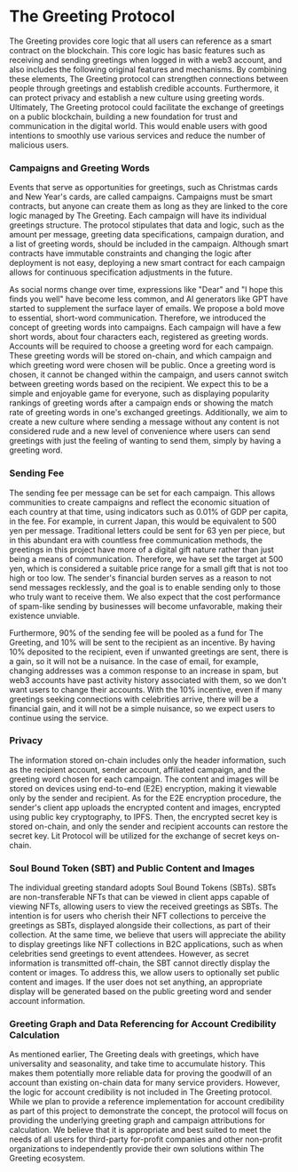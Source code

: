 # The Greeting Protocol

The Greeting provides core logic that all users can reference as a smart contract on the blockchain. This core logic has basic features such as receiving and sending greetings when logged in with a web3 account, and also includes the following original features and mechanisms. By combining these elements, The Greeting protocol can strengthen connections between people through greetings and establish credible accounts. Furthermore, it can protect privacy and establish a new culture using greeting words. Ultimately, The Greeting protocol could facilitate the exchange of greetings on a public blockchain, building a new foundation for trust and communication in the digital world. This would enable users with good intentions to smoothly use various services and reduce the number of malicious users.

### Campaigns and Greeting Words

Events that serve as opportunities for greetings, such as Christmas cards and New Year's cards, are called campaigns. Campaigns must be smart contracts, but anyone can create them as long as they are linked to the core logic managed by The Greeting. Each campaign will have its individual greetings structure. The protocol stipulates that data and logic, such as the amount per message, greeting data specifications, campaign duration, and a list of greeting words, should be included in the campaign. Although smart contracts have immutable constraints and changing the logic after deployment is not easy, deploying a new smart contract for each campaign allows for continuous specification adjustments in the future.

As social norms change over time, expressions like "Dear" and "I hope this finds you well" have become less common, and AI generators like GPT have started to supplement the surface layer of emails. We propose a bold move to essential, short-word communication. Therefore, we introduced the concept of greeting words into campaigns. Each campaign will have a few short words, about four characters each, registered as greeting words. Accounts will be required to choose a greeting word for each campaign. These greeting words will be stored on-chain, and which campaign and which greeting word were chosen will be public. Once a greeting word is chosen, it cannot be changed within the campaign, and users cannot switch between greeting words based on the recipient. We expect this to be a simple and enjoyable game for everyone, such as displaying popularity rankings of greeting words after a campaign ends or showing the match rate of greeting words in one's exchanged greetings. Additionally, we aim to create a new culture where sending a message without any content is not considered rude and a new level of convenience where users can send greetings with just the feeling of wanting to send them, simply by having a greeting word.

### Sending Fee

The sending fee per message can be set for each campaign. This allows communities to create campaigns and reflect the economic situation of each country at that time, using indicators such as 0.01% of GDP per capita, in the fee. For example, in current Japan, this would be equivalent to 500 yen per message. Traditional letters could be sent for 63 yen per piece, but in this abundant era with countless free communication methods, the greetings in this project have more of a digital gift nature rather than just being a means of communication. Therefore, we have set the target at 500 yen, which is considered a suitable price range for a small gift that is not too high or too low. The sender's financial burden serves as a reason to not send messages recklessly, and the goal is to enable sending only to those who truly want to receive them. We also expect that the cost performance of spam-like sending by businesses will become unfavorable, making their existence unviable.

Furthermore, 90% of the sending fee will be pooled as a fund for The Greeting, and 10% will be sent to the recipient as an incentive. By having 10% deposited to the recipient, even if unwanted greetings are sent, there is a gain, so it will not be a nuisance. In the case of email, for example, changing addresses was a common response to an increase in spam, but web3 accounts have past activity history associated with them, so we don't want users to change their accounts. With the 10% incentive, even if many greetings seeking connections with celebrities arrive, there will be a financial gain, and it will not be a simple nuisance, so we expect users to continue using the service.

### Privacy

The information stored on-chain includes only the header information, such as the recipient account, sender account, affiliated campaign, and the greeting word chosen for each campaign. The content and images will be stored on devices using end-to-end (E2E) encryption, making it viewable only by the sender and recipient. As for the E2E encryption procedure, the sender's client app uploads the encrypted content and images, encrypted using public key cryptography, to IPFS. Then, the encrypted secret key is stored on-chain, and only the sender and recipient accounts can restore the secret key. Lit Protocol will be utilized for the exchange of secret keys on-chain.

### Soul Bound Token (SBT) and Public Content and Images

The individual greeting standard adopts Soul Bound Tokens (SBTs). SBTs are non-transferable NFTs that can be viewed in client apps capable of viewing NFTs, allowing users to view the received greetings as SBTs. The intention is for users who cherish their NFT collections to perceive the greetings as SBTs, displayed alongside their collections, as part of their collection. At the same time, we believe that users will appreciate the ability to display greetings like NFT collections in B2C applications, such as when celebrities send greetings to event attendees. However, as secret information is transmitted off-chain, the SBT cannot directly display the content or images. To address this, we allow users to optionally set public content and images. If the user does not set anything, an appropriate display will be generated based on the public greeting word and sender account information.

### Greeting Graph and Data Referencing for Account Credibility Calculation

As mentioned earlier, The Greeting deals with greetings, which have universality and seasonality, and take time to accumulate history. This makes them potentially more reliable data for proving the goodwill of an account than existing on-chain data for many service providers. However, the logic for account credibility is not included in The Greeting protocol. While we plan to provide a reference implementation for account credibility as part of this project to demonstrate the concept, the protocol will focus on providing the underlying greeting graph and campaign attributions for calculation. We believe that it is appropriate and best suited to meet the needs of all users for third-party for-profit companies and other non-profit organizations to independently provide their own solutions within The Greeting ecosystem.
